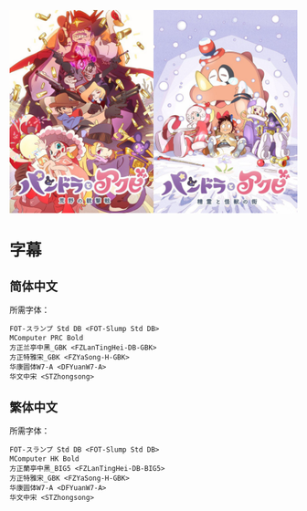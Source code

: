 ![](poster.jpg)

# 字幕

## 简体中文

所需字体：
```
FOT-スランプ Std DB <FOT-Slump Std DB>
MComputer PRC Bold
方正兰亭中黑_GBK <FZLanTingHei-DB-GBK>
方正特雅宋_GBK <FZYaSong-H-GBK>
华康圆体W7-A <DFYuanW7-A>
华文中宋 <STZhongsong>
```

## 繁体中文

所需字体：
```
FOT-スランプ Std DB <FOT-Slump Std DB>
MComputer HK Bold
方正蘭亭中黑_BIG5 <FZLanTingHei-DB-BIG5>
方正特雅宋_GBK <FZYaSong-H-GBK>
华康圆体W7-A <DFYuanW7-A>
华文中宋 <STZhongsong>
```